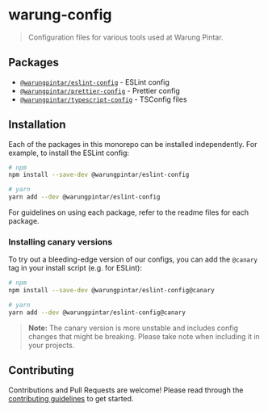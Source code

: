 # warung-config

> Configuration files for various tools used at Warung Pintar.

## Packages

- [`@warungpintar/eslint-config`](packages/eslint-config) - ESLint config
- [`@warungpintar/prettier-config`](packages/prettier-config) - Prettier config
- [`@warungpintar/typescript-config`](packages/typescript-config) - TSConfig files

## Installation

Each of the packages in this monorepo can be installed independently. For example, to install the ESLint config:

```bash
# npm
npm install --save-dev @warungpintar/eslint-config

# yarn
yarn add --dev @warungpintar/eslint-config
```

For guidelines on using each package, refer to the readme files for each package.

### Installing canary versions

To try out a bleeding-edge version of our configs, you can add the `@canary` tag in your install script (e.g. for ESLint):

```bash
# npm
npm install --save-dev @warungpintar/eslint-config@canary

# yarn
yarn add --dev @warungpintar/eslint-config@canary
```

> **Note:** The canary version is more unstable and includes config changes that might be breaking. Please take note when including it in your projects.

## Contributing

Contributions and Pull Requests are welcome! Please read through the [contributing guidelines](CONTRIBUTING.md) to get started.
